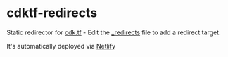 # cdktf-redirects

Static redirector for [cdk.tf](http://cdkt.tf) - Edit the [_redirects](./_redirects) file to add a redirect target.

It's automatically deployed via [Netlify](https://www.netlify.com/)
